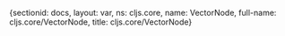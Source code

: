 {sectionid: docs, layout: var, ns: cljs.core, name: VectorNode, full-name: cljs.core/VectorNode,
  title: cljs.core/VectorNode}
